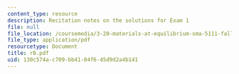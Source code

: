 ```yaml
---
content_type: resource
description: Recitation notes on the solutions for Exam 1
file: null
file_location: /coursemedia/3-20-materials-at-equilibrium-sma-5111-fall-2003/130c574ac709bb4104f645d9d2a4b141_r8.pdf
file_type: application/pdf
resourcetype: Document
title: r8.pdf
uid: 130c574a-c709-bb41-04f6-45d9d2a4b141
---
```

